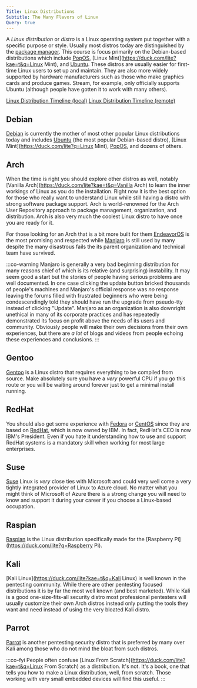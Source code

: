 ```yaml
---
Title: Linux Distributions
Subtitle: The Many Flavors of Linux
Query: true
---
```


A *Linux distribution* or *distro* is a Linux operating system put together with a specific purpose or style. Usually most distros today are distinguished by the [package manager](/tools/linux/packages/). This course is focus primarily on the Debian-based distributions which include [PopOS](./popos/), [Linux Mint](https://duck.com/lite?kae=t&q=Linux Mint), and [Ubuntu](https://duck.com/lite?q=Ubuntu). These distros are usually easier for first-time Linux users to set up and maintain. They are also more widely supported by hardware manufacturers such as those who make graphics cards and produce games. Stream, for example, only officially supports Ubuntu (although people have gotten it to work with many others).

[Linux Distribution Timeline (local)](./Linux_Distribution_Timeline.svg)
[Linux Distribution Timeline (remote)](https://upload.wikimedia.org/wikipedia/commons/1/1b/Linux_Distribution_Timeline.svg)


## Debian

[Debian](https://duck.com/lite?kae=t&q=Debian) is currently the mother of most other popular Linux distributions today and includes [Ubuntu](https://duck.com/lite?q=Ubuntu) (the most popular Debian-based distro), [Linux Mint](https://duck.com/lite?q=Linux Mint), [PopOS](./popos/), and dozens of others.

## Arch

When the time is right you should explore other distros as well, notably [Vanilla Arch](https://duck.com/lite?kae=t&q=Vanilla Arch) to learn the inner workings of Linux as you do the installation. Right now it is the best option for those who really want to understand Linux while still having a distro with strong software package support. Arch is world-renowned for the Arch User Repository approach to package management, organization, and distribution. Arch is also very much the coolest Linux distro to have once you are ready for it.

For those looking for an Arch that is a bit more built for them [EndeavorOS](https://duck.com/lite?kae=t&q=EndeavorOS) is the most promising and respected while [Manjaro](https://duck.com/lite?q=Manjaro) is still used by many despite the many disastrous fails the its parent organization and technical team have survived.

:::co-warning
Manjaro is generally a very bad beginning distribution for many reasons chief of which is its relative (and surprising) instability. It may seem good a start but the stories of people having serious problems are well documented. In one case clicking the update button bricked thousands of people's machines and Manjaro's official response was *no* response leaving the forums filled with frustrated beginners who were being condescendingly told they should have run the upgrade from pseudo-tty instead of clicking "Update". Manjaro as an organization is also downright unethical in many of its corporate practices and has repeatedly demonstrated its focus on profit above the needs of its users and community. Obviously people will make their own decisions from their own experiences, but there are *a lot* of blogs and videos from people echoing these experiences and conclusions.
:::

## Gentoo

[Gentoo](https://duck.com/lite?kae=t&q=Gentoo) is a Linux distro that requires everything to be compiled from source. Make absolutely sure you have a *very* powerful CPU if you go this route or you will be waiting around forever just to get a minimal install running.

## RedHat

You should also get some experience with [Fedora](https://duck.com/lite?kae=t&q=Fedora) or [CentOS](https://duck.com/lite?q=CentOS) since they are based on [RedHat](https://duck.com/lite?q=RedHat), which is now owned by IBM. In fact, RedHat's CEO is now IBM's President. Even if you hate it understanding how to use and support RedHat systems is a mandatory skill when working for most large enterprises.

## Suse

[Suse](https://duck.com/lite?kae=t&q=Suse) Linux is *very* close ties with Microsoft and could very well come a very tightly integrated provider of Linux to Azure cloud. No matter what you might think of Microsoft of Azure there is a strong change you will need to know and support it during your career if you choose a Linux-based occupation.

## Raspian

[Raspian](https://duck.com/lite?kae=t&q=Raspian) is the Linux distribution specifically made for the [Raspberry Pi](https://duck.com/lite?q=Raspberry Pi).

## Kali

[Kali Linux](https://duck.com/lite?kae=t&q=Kali Linux) is well known in the pentesting community. While there are other pentesting focused distributions it is by far the most well known (and best marketed). While Kali is a good one-size-fits-all security distro most professional pentesters will usually customize their own Arch distros instead only putting the tools they want and need instead of using the very bloated Kali distro. 

## Parrot

[Parrot](https://duck.com/lite?kae=t&q=Parrot) is another pentesting security distro that is preferred by many over Kali among those who do not mind the bloat from such distros.

:::co-fyi
People often confuse [Linux From Scratch](https://duck.com/lite?kae=t&q=Linux From Scratch) as a distribution. It's not. It's a book, one that tells you how to make a Linux distribution, well, from scratch. Those working with very small embedded devices will find this useful.
:::
